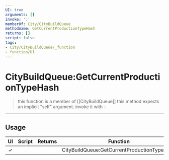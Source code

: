 ```yaml
---
UI: true
arguments: []
invoke: ':'
memberOf: City/CityBuildQueue
methodname: GetCurrentProductionTypeHash
returns: []
script: false
tags:
- City/CityBuildQueue/_function
- function/UI
---
```

# CityBuildQueue:GetCurrentProductionTypeHash
> this function is a member of [[CityBuildQueue]]
> this method expects an implicit "self" argument. invoke it with `:`
-----
## Usage
|  UI | Script | Returns | Function | Arguments |
|:---:|:------:|-------:|:--------:|:---------|
|✓| ||CityBuildQueue:GetCurrentProductionTypeHash||
